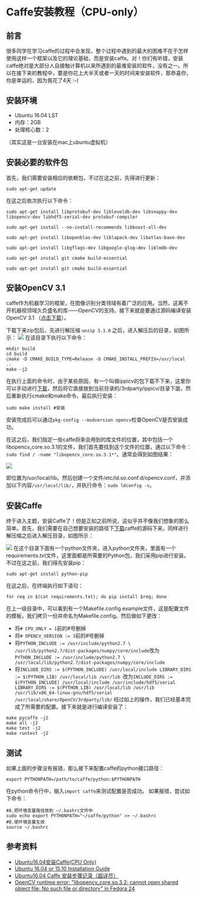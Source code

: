 # Caffe安装教程（CPU-only）

## 前言
很多同学在学习caffe的过程中会发现，整个过程中遇到的最大的困难不在于怎样使用这样一个框架以及它的理论基础，而是安装caffe。对！你们有听错，安装caffe绝对是大部分人自接触计算机以来所遇到的最难安装的软件，没有之一。所以在接下来的教程中，要是你花上大半天或者一天的时间来安装软件，那恭喜你，你是幸运的，因为我花了4天 :-(
## 安装环境
* Ubuntu 16.04 LST
* 内存：2GB
* 处理核心数：2

（其实这是一台安装在mac上ubuntu虚拟机）

## 安装必要的软件包
首先，我们需要安装相应的依赖包，不过在这之前，先得进行更新：
```
sudo apt-get update
```

在这之后依次执行以下命令：
```
sudo apt-get install libprotobuf-dev libleveldb-dev libsnappy-dev libopencv-dev libhdf5-serial-dev protobuf-compiler
```
```
sudo apt-get install --no-install-recommends libboost-all-dev
```
```
sudo apt-get install libopenblas-dev liblapack-dev libatlas-base-dev
```
```
sudo apt-get install libgflags-dev libgoogle-glog-dev liblmdb-dev
```
```
sudo apt-get install git cmake build-essential
```
```
sudo apt-get install git cmake build-essential
```
## 安装OpenCV 3.1
caffe作为机器学习的框架，在图像识别分类领域有着广泛的应用。当然，这离不开机器视领域久负盛名的库——OpenCV的支持。接下来就是要通过源码编译安装OpenCV 3.1 （[点击下载](https://codeload.github.com/opencv/opencv/zip/3.1.0)）。

下载下来zip包后，先进行解压缩
```unzip 3.1.0```
之后，进入解压后的目录，如图所示：
![](https://github.com/hedingjie/learn_caffe/blob/master/res/QQ20171128-170411%402x.png)
在该目录下执行以下命令：

```
mkdir build
cd build
cmake -D CMAKE_BUILD_TYPE=Release -D CMAKE_INSTALL_PREFIX=/usr/local ..
make -j2
```
在执行上面的命令时，由于某些原因，有一个叫做ippicv的包下载不下来，这里你可以手动进行[下载](https://raw.githubusercontent.com/Itseez/opencv_3rdparty/81a676001ca8075ada498583e4166079e5744668/ippicv/ippicv_linux_20151201.tgz)，然后将它直接放到当前目录的/3rdparty/ippicv/目录下面，然后重新执行cmake和make命令。最后执行安装：

```
sudo make install #安装
```

安装完成后可以通过```pkg-config --modversion opencv```检查OpenCV是否安装成功。

在这之后，我们指定一些caffe将来会用到的库文件的位置，其中包括一个libopencv_core.so.3.1的文件，我们首先要找到这个文件的位置，通过以下命令：
```sudo find / -name "libopencv_core.so.3.1*"```。通常会得到如图结果：

![](https://github.com/hedingjie/learn_caffe/blob/master/res/QQ20171128-195031%402x.png)

即位置为/usr/local/lib。然后创建一个文件/etc/ld.so.conf.d/opencv.conf，并添加以下内容```/usr/local/lib/```，并执行命令：```sudo ldconfig -v```。

## 安装Caffe
终于进入主题，安装Caffe了！但是正如之前所说，这似乎并不像我们想象的那么简单。首先，我们需要在自己想要安装的路径下[下载](https://codeload.github.com/BVLC/caffe/zip/master)caffe的源码下来，同样进行解压缩之后进入解压目录，如图所示：

![](https://github.com/hedingjie/learn_caffe/blob/master/res/QQ20171128-192255%402x.png)
在这个目录下面有一个python文件夹，进入python文件夹，里面有一个requirements.txt文件，这里面都是所需要的Python包，我们采用pip进行安装。不过在这之前，我们得先安装pip：

```sudo apt-get install python-pip```

在这之后，在终端执行如下语句：

```
for req in $(cat requirements.txt); do pip install $req; done 
```

在上一级目录中，可以看到有一个Makefile.config.example文件，这是配置文件的模板，我们拷贝一份并命名为Makefile.config。然后做如下更改：

* 将```# CPU_ONLY = 1```前的#号删掉
* 将```# OPENCV_VERSION := 3```前的#号删掉
* 将```PYTHON_INCLUDE := /usr/include/python2.7 \		/usr/lib/python2.7/dist-packages/numpy/core/include```改为```PYTHON_INCLUDE := /usr/include/python2.7 \		/usr/local/lib/python2.7/dist-packages/numpy/core/include```
* 将```INCLUDE_DIRS := $(PYTHON_INCLUDE) /usr/local/includeLIBRARY_DIRS := $(PYTHON_LIB) /usr/local/lib /usr/lib ```改为```INCLUDE_DIRS := $(PYTHON_INCLUDE) /usr/local/include /usr/include/hdf5/serialLIBRARY_DIRS := $(PYTHON_LIB) /usr/local/lib /usr/lib /usr/lib/x86_64-linux-gnu/hdf5/serial /usr/local/share/OpenCV/3rdparty/lib/```
经过如上的操作，我们已经基本完成了所需要的配置。接下来就是进行编译安装了：

```
make pycaffe -j2
make all -j2
make test -j2
make runtest -j2
```
## 测试
如果上面的步骤没有报错，那么接下来配置caffe的python接口路径：

```
export PYTHONPATH=/path/to/caffe/python:$PYTHONPATH  
```

在python命令行中，输入```import caffe```来测试配置是否成功。
如果报错，尝试如下命令：

```
#A.把环境变量路径放到 ~/.bashrc文件中  
sudo echo export PYTHONPATH="~/caffe/python" >> ~/.bashrc  
#B.使环境变量生效  
source ~/.bashrc 
```

## 参考资料
* [Ubuntu16.04安装Caffe(CPU Only)](http://blog.csdn.net/muzilinxi90/article/details/53673184)
* [Ubuntu 16.04 or 15.10 Installation Guide](https://github.com/BVLC/caffe/wiki/Ubuntu-16.04-or-15.10-Installation-Guide)
* [ Ubuntu16.04 Caffe 安装步骤记录（超详尽）](http://blog.csdn.net/yhaolpz/article/details/71375762)
* [OpenCV runtime error: "libopencv_core.so.3.2: cannot open shared object file: No such file or directory" in Fedora 24 ](https://github.com/GaoHongchen/DIPDemoQt5/issues/1)


		


